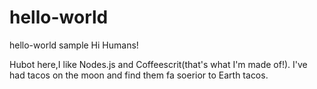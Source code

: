 # hello-world
hello-world sample
Hi Humans!

Hubot here,I like Nodes.js and Coffeescrit(that's what I'm made of!).
I've had tacos on the moon and find them fa soerior to Earth tacos.
